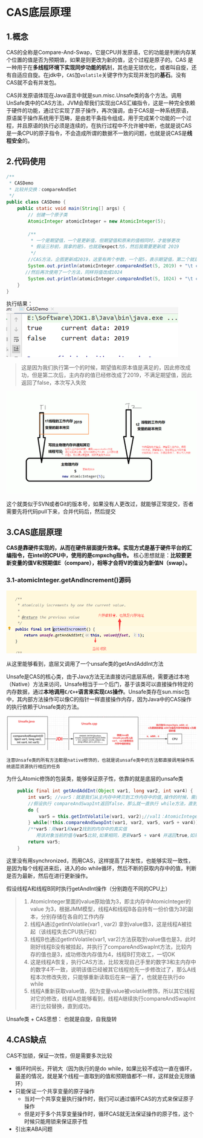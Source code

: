 # CAS底层原理

## 1.概念

​	CAS的全称是Compare-And-Swap，它是CPU并发原语，它的功能是判断内存某个位置的值是否为预期值，如果是则更改为新的值，这个过程是原子的。CAS 是一种用于在**多线程环境下实现同步功能的机**制，其也是无锁优化，或者叫自旋，还有自适应自旋。在jdk中，`CAS`加`volatile`关键字作为实现并发包的**基石**。没有CAS就不会有并发包。

​	CAS并发原语体现在Java语言中就是sun.misc.Unsafe类的各个方法。调用UnSafe类中的CAS方法，JVM会帮我们实现出CAS汇编指令，这是一种完全依赖于硬件的功能，通过它实现了原子操作，再次强调，由于CAS是一种系统原语，原语属于操作系统用于范畴，是由若干条指令组成，用于完成某个功能的一个过程，并且原语的执行必须是连续的，在执行过程中不允许被中断，也就是说CAS是一条CPU的原子指令，不会造成所谓的数据不一致的问题，也就是说CAS是**线程安全**的。

## 2.代码使用

```java
/**
 * CASDemo
 * 比较并交换：compareAndSet
 */
public class CASDemo {
    public static void main(String[] args) {
        // 创建一个原子类
        AtomicInteger atomicInteger = new AtomicInteger(5);

        /**
         * 一个是期望值，一个是更新值，但期望值和原来的值相同时，才能够更改
         * 假设三秒前，我拿的是5，也就是expect为5，然后我需要更新成 2019
         */
        //CAS方法，企图更新成2019，这里有两个参数，一个是5，表示期望值，第二个就是我们要更新的值
        System.out.println(atomicInteger.compareAndSet(5, 2019) + "\t current data: " + atomicInteger.get());
	   //然后再次使用了一个方法，同样将值改成1024
        System.out.println(atomicInteger.compareAndSet(5, 1024) + "\t current data: " + atomicInteger.get());
    }
}
```

执行结果：![image-20200310201327734](91cecc37511ea1c99f3ca4d09c77e4ea.png)

> 这是因为我们执行第一个的时候，期望值和原本值是满足的，因此修改成功，但是第二次后，主内存的值已经修改成了2019，不满足期望值，因此返回了false，本次写入失败

![image-20200310201311367](58bc7cad2b1d30b1f658a9b84dcde64b.png)

这个就类似于SVN或者Git的版本号，如果没有人更改过，就能够正常提交，否者需要先将代码pull下来，合并代码后，然后提交

## 3.CAS底层原理

**CAS是靠硬件实现的，从而在硬件层面提升效率。实现方式是基于硬件平台的汇编指令，在intel的CPU中，使用的是cmpxchg指令。** 核心思想就是：**比较要更新变量的值V和预期值E（compare），相等才会将V的值设为新值N（swap）。**

### 3.1-atomicInteger.getAndIncrement()源码

![image-20200310203030720](b9ed9a71ee849164c92c2e0f164f7a96.png)

从这里能够看到，底层又调用了一个unsafe类的getAndAddInt方法

Unsafe是CAS的核心类，由于Java方法无法直接访问底层系统，需要通过本地（Native）方法来访问，Unsafe相当于一个后门，基于该类可以直接操作特定的内存数据，通过**本地调用`C/C++`语言来实现`CAS`操作**。Unsafe类存在sun.misc包中，其内部方法操作可以像C的指针一样直接操作内存，因为Java中的CAS操作的执行依赖于Unsafe类的方法。

![image-20211201205950016](image-20211201205950016-16383635920124.png)

```
注意Unsafe类的所有方法都是native修饰的，也就是说unsafe类中的方法都直接调用操作系统底层资源执行相应的任务
```

为什么Atomic修饰的包装类，能够保证原子性，依靠的就是底层的unsafe类

```java
    public final int getAndAddInt(Object var1, long var2, int var4) {
        int var5; //var5：就是我们从主内存中拷贝到工作内存中的值,操作的时候，需要比较工作内存中的值，和主内存中的值进行比较
        //假设执行 compareAndSwapInt返回false，那么就一直执行 while方法，直到期望的值和真实值一样
        do {
            var5 = this.getIntVolatile(var1, var2);//val1：AtomicInteger对象本身,var2：该对象值得引用地址
        } while(!this.compareAndSwapInt(var1, var2, var5, var5 + var4));//var4：需要变动的数量
        /**var5：用var1和var2找到的内存中的真实值
      	   用该对象当前的值与var5比较,如果相同，更新var5 + var4 并返回true,如果不同，继续取值然后再比较，直到更新完成*/
        return var5;
    }
```

这里没有用synchronized，而用CAS，这样提高了并发性，也能够实现一致性，是因为每个线程进来后，进入的do while循环，然后不断的获取内存中的值，判断是否为最新，然后在进行更新操作。

假设线程A和线程B同时执行getAndInt操作（分别跑在不同的CPU上）

>1. AtomicInteger里面的value原始值为3，即主内存中AtomicInteger的 value 为3，根据JMM模型，线程A和线程B各自持有一份价值为3的副本，分别存储在各自的工作内存
>2. 线程A通过getIntVolatile(var1 , var2) 拿到value值3，这是线程A被挂起（该线程失去CPU执行权）
>3. 线程B也通过getIntVolatile(var1, var2)方法获取到value值也是3，此时刚好线程B没有被挂起，并执行了compareAndSwapInt方法，比较内存的值也是3，成功修改内存值为4，线程B打完收工，一切OK
>4. 这是线程A恢复，执行CAS方法，比较发现自己手里的数字3和主内存中的数字4不一致，说明该值已经被其它线程抢先一步修改过了，那么A线程本次修改失败，只能够重新读取后在来一遍了，也就是在执行do while
>5. 线程A重新获取value值，因为变量value被volatile修饰，所以其它线程对它的修改，线程A总能够看到，线程A继续执行compareAndSwapInt进行比较替换，直到成功。

Unsafe类 + CAS思想： 也就是自旋，自我旋转

## 4.CAS缺点

CAS不加锁，保证一次性，但是需要多次比较

- 循环时间长，开销大（因为执行的是do while，如果比较不成功一直在循环，最差的情况，就是某个线程一直取到的值和预期值都不一样，这样就会无限循环）
- 只能保证一个共享变量的原子操作
  - 当对一个共享变量执行操作时，我们可以通过循环CAS的方式来保证原子操作
  - 但是对于多个共享变量操作时，循环CAS就无法保证操作的原子性，这个时候只能用锁来保证原子性
- 引出来ABA问题

